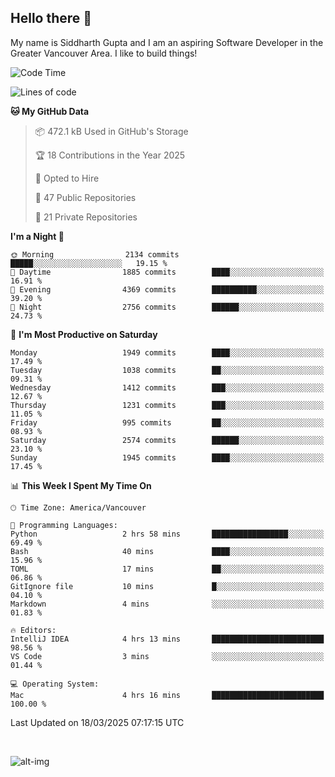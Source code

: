 ## Hello there :wave:

My name is Siddharth Gupta and I am an aspiring Software Developer in the Greater Vancouver Area. I like to build things!

<!-- ![gif](https://github.com/siddg97/siddg97/blob/master/dino.gif) -->

<!--START_SECTION:waka-->
![Code Time](http://img.shields.io/badge/Code%20Time-2%2C050%20hrs%2011%20mins-blue)

![Lines of code](https://img.shields.io/badge/From%20Hello%20World%20I%27ve%20Written-15.7%20million%20lines%20of%20code-blue)

**🐱 My GitHub Data** 

> 📦 472.1 kB Used in GitHub's Storage 
 > 
> 🏆 18 Contributions in the Year 2025
 > 
> 💼 Opted to Hire
 > 
> 📜 47 Public Repositories 
 > 
> 🔑 21 Private Repositories 
 > 
**I'm a Night 🦉** 

```text
🌞 Morning                2134 commits        █████░░░░░░░░░░░░░░░░░░░░   19.15 % 
🌆 Daytime                1885 commits        ████░░░░░░░░░░░░░░░░░░░░░   16.91 % 
🌃 Evening                4369 commits        ██████████░░░░░░░░░░░░░░░   39.20 % 
🌙 Night                  2756 commits        ██████░░░░░░░░░░░░░░░░░░░   24.73 % 
```
📅 **I'm Most Productive on Saturday** 

```text
Monday                   1949 commits        ████░░░░░░░░░░░░░░░░░░░░░   17.49 % 
Tuesday                  1038 commits        ██░░░░░░░░░░░░░░░░░░░░░░░   09.31 % 
Wednesday                1412 commits        ███░░░░░░░░░░░░░░░░░░░░░░   12.67 % 
Thursday                 1231 commits        ███░░░░░░░░░░░░░░░░░░░░░░   11.05 % 
Friday                   995 commits         ██░░░░░░░░░░░░░░░░░░░░░░░   08.93 % 
Saturday                 2574 commits        ██████░░░░░░░░░░░░░░░░░░░   23.10 % 
Sunday                   1945 commits        ████░░░░░░░░░░░░░░░░░░░░░   17.45 % 
```


📊 **This Week I Spent My Time On** 

```text
🕑︎ Time Zone: America/Vancouver

💬 Programming Languages: 
Python                   2 hrs 58 mins       █████████████████░░░░░░░░   69.49 % 
Bash                     40 mins             ████░░░░░░░░░░░░░░░░░░░░░   15.96 % 
TOML                     17 mins             ██░░░░░░░░░░░░░░░░░░░░░░░   06.86 % 
GitIgnore file           10 mins             █░░░░░░░░░░░░░░░░░░░░░░░░   04.10 % 
Markdown                 4 mins              ░░░░░░░░░░░░░░░░░░░░░░░░░   01.83 % 

🔥 Editors: 
IntelliJ IDEA            4 hrs 13 mins       █████████████████████████   98.56 % 
VS Code                  3 mins              ░░░░░░░░░░░░░░░░░░░░░░░░░   01.44 % 

💻 Operating System: 
Mac                      4 hrs 16 mins       █████████████████████████   100.00 % 
```


 Last Updated on 18/03/2025 07:17:15 UTC
<!--END_SECTION:waka-->

<br>

![alt-img](https://github-readme-stats.vercel.app/api?username=siddg97&count_private=true&theme=nightowl&show_icons=true)

